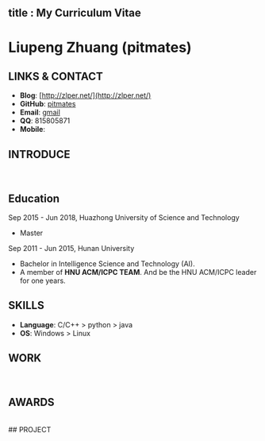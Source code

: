 title       : My Curriculum Vitae
---

# Liupeng Zhuang (pitmates)

## LINKS & CONTACT

+ **Blog**: [http://zlper.net/](http://zlper.net/)
+ **GitHub**: [pitmates](https://github.com/pitmates/)
+ **Email**: [gmail](mailto:pitmates@gmail.com)
+ **QQ**: 815805871
+ **Mobile**: 

## INTRODUCE
<br>
<!--
-->

## Education

Sep 2015 - Jun 2018, Huazhong University of Science and Technology

+ Master

Sep 2011 - Jun 2015, Hunan University

+ Bachelor in Intelligence Science and Technology (AI).
+ A member of **HNU ACM/ICPC TEAM**. And be the HNU ACM/ICPC leader for one years.

## SKILLS

+ **Language**: C/C++ > python > java
+ **OS**: Windows > Linux

## WORK
<br>
<!--
-->

## AWARDS
<br>
<!--
-->
## PROJECT
<br>
<!--
contest
-->